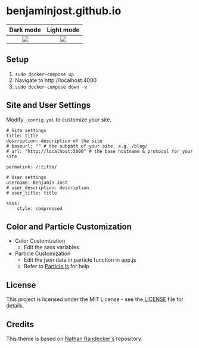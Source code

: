 # benjaminjost.github.io

Dark mode             |  Light mode
:-------------------------:|:-------------------------:
![](images/site-dark.png)  |  ![](images/site-light.png)

## Setup

1) `sudo docker-compose up`  
2) Navigate to http://localhost:4000  
3) `sudo docker-compose down -v`  

## Site and User Settings

Modify `_config.yml` to customize your site.

```
# Site settings
title: title
description: description of the site
# baseurl: "" # the subpath of your site, e.g. /blog/
# url: "http://localhost:3000" # the base hostname & protocol for your site

permalink: /:title/

# User settings
username: Benjamin Jost
# user_description: description 
# user_title: title

sass:
    style: compressed
```

## Color and Particle Customization
- Color Customization
  - Edit the sass variables
- Particle Customization
  - Edit the json data in particle function in app.js
  - Refer to [Particle.js](https://github.com/VincentGarreau/particles.js/) for help

## License

This project is licensed under the MIT License - see the [LICENSE](LICENSE) file for details.

## Credits

This theme is based on [Nathan Randecker's](https://github.com/nrandecker/particle) repository.